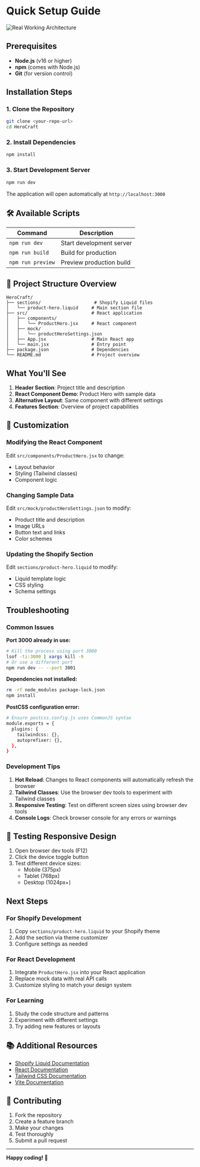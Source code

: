 # Quick Setup Guide

![Real Working Architecture](https://github.com/user-attachments/assets/08ab10c2-11b1-44b8-b096-a8eee20fe977)


## Prerequisites

- **Node.js** (v16 or higher)
- **npm** (comes with Node.js)
- **Git** (for version control)

## Installation Steps

### 1. Clone the Repository

```bash
git clone <your-repo-url>
cd HeroCraft
```

### 2. Install Dependencies

```bash
npm install
```

### 3. Start Development Server

```bash
npm run dev
```

The application will open automatically at `http://localhost:3000`

## 🛠️ Available Scripts

| Command           | Description              |
| ----------------- | ------------------------ |
| `npm run dev`     | Start development server |
| `npm run build`   | Build for production     |
| `npm run preview` | Preview production build |

## 📁 Project Structure Overview

```
HeroCraft/
├── sections/                    # Shopify Liquid files
│   └── product-hero.liquid     # Main section file
├── src/                        # React application
│   ├── components/
│   │   └── ProductHero.jsx     # React component
│   ├── mock/
│   │   └── productHeroSettings.json
│   ├── App.jsx                 # Main React app
│   └── main.jsx                # Entry point
├── package.json                # Dependencies
└── README.md                   # Project overview
```

## What You'll See

1. **Header Section**: Project title and description
2. **React Component Demo**: Product Hero with sample data
3. **Alternative Layout**: Same component with different settings
4. **Features Section**: Overview of project capabilities

## 🔧 Customization

### Modifying the React Component

Edit `src/components/ProductHero.jsx` to change:

- Layout behavior
- Styling (Tailwind classes)
- Component logic

### Changing Sample Data

Edit `src/mock/productHeroSettings.json` to modify:

- Product title and description
- Image URLs
- Button text and links
- Color schemes

### Updating the Shopify Section

Edit `sections/product-hero.liquid` to modify:

- Liquid template logic
- CSS styling
- Schema settings

##  Troubleshooting

### Common Issues

**Port 3000 already in use:**

```bash
# Kill the process using port 3000
lsof -ti:3000 | xargs kill -9
# Or use a different port
npm run dev -- --port 3001
```

**Dependencies not installed:**

```bash
rm -rf node_modules package-lock.json
npm install
```

**PostCSS configuration error:**

```bash
# Ensure postcss.config.js uses CommonJS syntax
module.exports = {
  plugins: {
    tailwindcss: {},
    autoprefixer: {},
  },
}
```

### Development Tips

1. **Hot Reload**: Changes to React components will automatically refresh the browser
2. **Tailwind Classes**: Use the browser dev tools to experiment with Tailwind classes
3. **Responsive Testing**: Test on different screen sizes using browser dev tools
4. **Console Logs**: Check browser console for any errors or warnings

## 📱 Testing Responsive Design

1. Open browser dev tools (F12)
2. Click the device toggle button
3. Test different device sizes:
   - Mobile (375px)
   - Tablet (768px)
   - Desktop (1024px+)

## Next Steps

### For Shopify Development

1. Copy `sections/product-hero.liquid` to your Shopify theme
2. Add the section via theme customizer
3. Configure settings as needed

### For React Development

1. Integrate `ProductHero.jsx` into your React application
2. Replace mock data with real API calls
3. Customize styling to match your design system

### For Learning

1. Study the code structure and patterns
2. Experiment with different settings
3. Try adding new features or layouts

## 📚 Additional Resources

- [Shopify Liquid Documentation](https://shopify.dev/docs/themes/liquid)
- [React Documentation](https://react.dev/)
- [Tailwind CSS Documentation](https://tailwindcss.com/docs)
- [Vite Documentation](https://vitejs.dev/)

## 🤝 Contributing

1. Fork the repository
2. Create a feature branch
3. Make your changes
4. Test thoroughly
5. Submit a pull request



---

**Happy coding! 🎉**
